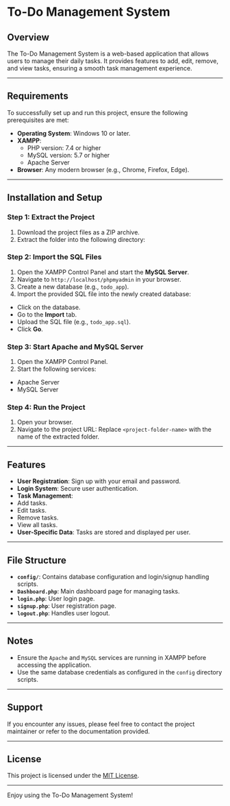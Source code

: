 # To-Do Management System

## Overview
The To-Do Management System is a web-based application that allows users to manage their daily tasks. It provides features to add, edit, remove, and view tasks, ensuring a smooth task management experience.

---

## Requirements
To successfully set up and run this project, ensure the following prerequisites are met:

- **Operating System**: Windows 10 or later.
- **XAMPP**:
  - PHP version: 7.4 or higher
  - MySQL version: 5.7 or higher
  - Apache Server
- **Browser**: Any modern browser (e.g., Chrome, Firefox, Edge).

---

## Installation and Setup

### Step 1: Extract the Project
1. Download the project files as a ZIP archive.
2. Extract the folder into the following directory:

### Step 2: Import the SQL Files
1. Open the XAMPP Control Panel and start the **MySQL Server**.
2. Navigate to `http://localhost/phpmyadmin` in your browser.
3. Create a new database (e.g., `todo_app`).
4. Import the provided SQL file into the newly created database:
- Click on the database.
- Go to the **Import** tab.
- Upload the SQL file (e.g., `todo_app.sql`).
- Click **Go**.

### Step 3: Start Apache and MySQL Server
1. Open the XAMPP Control Panel.
2. Start the following services:
- Apache Server
- MySQL Server

### Step 4: Run the Project
1. Open your browser.
2. Navigate to the project URL:
Replace `<project-folder-name>` with the name of the extracted folder.

---

## Features
- **User Registration**: Sign up with your email and password.
- **Login System**: Secure user authentication.
- **Task Management**:
- Add tasks.
- Edit tasks.
- Remove tasks.
- View all tasks.
- **User-Specific Data**: Tasks are stored and displayed per user.

---

## File Structure
- **`config/`**: Contains database configuration and login/signup handling scripts.
- **`Dashboard.php`**: Main dashboard page for managing tasks.
- **`login.php`**: User login page.
- **`signup.php`**: User registration page.
- **`logout.php`**: Handles user logout.

---

## Notes
- Ensure the `Apache` and `MySQL` services are running in XAMPP before accessing the application.
- Use the same database credentials as configured in the `config` directory scripts.

---

## Support
If you encounter any issues, please feel free to contact the project maintainer or refer to the documentation provided.

---

## License
This project is licensed under the [MIT License](LICENSE).

---

Enjoy using the To-Do Management System!
